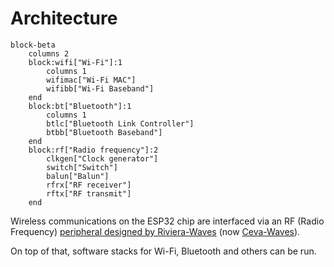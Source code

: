 # Architecture

```mermaid
block-beta
    columns 2
    block:wifi["Wi-Fi"]:1
        columns 1
        wifimac["Wi-Fi MAC"]
        wifibb["Wi-Fi Baseband"]
    end
    block:bt["Bluetooth"]:1
        columns 1
        btlc["Bluetooth Link Controller"]
        btbb["Bluetooth Baseband"]
    end
    block:rf["Radio frequency"]:2
        clkgen["Clock generator"]
        switch["Switch"]
        balun["Balun"]
        rfrx["RF receiver"]
        rftx["RF transmit"]
    end
```

Wireless communications on the ESP32 chip are interfaced via an RF (Radio Frequency) [peripheral designed by Riviera-Waves](https://www.ceva-ip.com/press/espressif-licenses-and-deploys-ceva-bluetooth-in-esp32-iot-chip/) (now [Ceva-Waves](https://www.ceva-ip.com/)).

On top of that, software stacks for Wi-Fi, Bluetooth and others can be run.